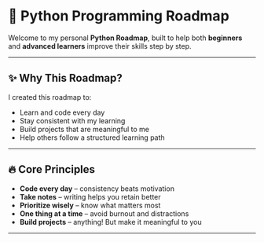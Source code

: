 # 🐍 Python Programming Roadmap

Welcome to my personal **Python Roadmap**, built to help both **beginners** and **advanced learners** improve their skills step by step.

---

## ✨ Why This Roadmap?

I created this roadmap to:
- Learn and code every day
- Stay consistent with my learning
- Build projects that are meaningful to me
- Help others follow a structured learning path

---

## 🔥 Core Principles

- **Code every day** – consistency beats motivation  
- **Take notes** – writing helps you retain better  
- **Prioritize wisely** – know what matters most  
- **One thing at a time** – avoid burnout and distractions  
- **Build projects** – anything! But make it meaningful to you  

---